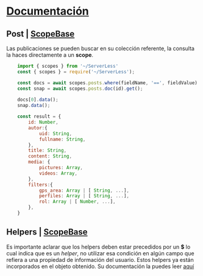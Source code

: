 # [Documentación](../README.md)

## Post | [ScopeBase](./README.md)

Las publicaciones se pueden buscar en su colección referente, la consulta la haces directamente a un **scope**.

```javascript
    import { scopes } from '~/ServerLess'
    const { scopes } = require('~/ServerLess');

    const docs = await scopes.posts.where(fieldName, '==', fieldValue).get();
    const snap = await scopes.posts.doc(id).get();
    
    docs[0].data();
    snap.data();

    const result = {
        id: Number,
        autor:{
            uid: String,
            fullname: String,
        },
        title: String,
        content: String,
        media: {
            pictures: Array,
            videos: Array,
        },
        filters:{
            gps_area: Array | [ String, ...],
            perfiles: Array | [ String, ...],
            rol: Array | [ Number, ...],
        },
    }
```


## Helpers | [ScopeBase](./README.md)
Es importante aclarar que los helpers deben estar precedidos por un **$** lo cual indica que es un _helper_, no utilizar esa condición en algún campo que refiera a una propiedad de información del usuario.
Estos helpers ya están incorporados en el objeto obtenido.
Su documentación la puedes leer [aquí](./README.md)